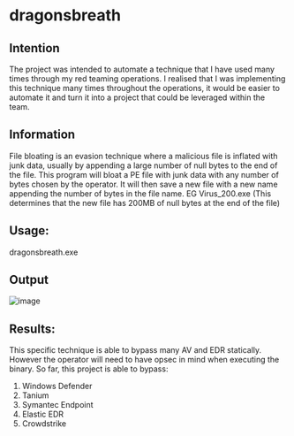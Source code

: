 # dragonsbreath
## Intention
The project was intended to automate a technique that I have used many times through my red teaming operations. I realised that I was implementing this technique many times throughout the operations, it would be easier to automate it and turn it into a project that could be leveraged within the team. 
## Information
File bloating is an evasion technique where a malicious file is inflated with junk data, usually by appending a large number of null bytes to the end of the file. This program will bloat a PE file with junk data with any number of bytes chosen by the operator. It will then save a new file with a new name appending the number of bytes in the file name. EG Virus_200.exe (This determines that the new file has 200MB of null bytes at the end of the file)
## Usage: 
dragonsbreath.exe
## Output
![image](https://github.com/hookthieves/dragonsbreath/assets/46670348/17568326-8e27-4155-83e8-296f851b1d24)
## Results:
This specific technique is able to bypass many AV and EDR statically. However the operator will need to have opsec in mind when executing the binary. So far, this project is able to bypass:
1. Windows Defender
2. Tanium
3. Symantec Endpoint
4. Elastic EDR
5. Crowdstrike
